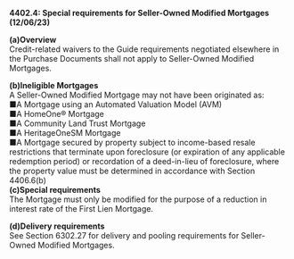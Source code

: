 **4402.4: Special requirements for Seller-Owned Modified Mortgages
(12/06/23)**

**(a)Overview**\
Credit-related waivers to the Guide requirements negotiated elsewhere in
the Purchase Documents shall not apply to Seller-Owned Modified
Mortgages.

**(b)Ineligible Mortgages**\
A Seller-Owned Modified Mortgage may not have been originated as:\
■A Mortgage using an Automated Valuation Model (AVM)\
■A HomeOne® Mortgage\
■A Community Land Trust Mortgage\
■A HeritageOneSM Mortgage\
■A Mortgage secured by property subject to income-based resale
restrictions that terminate upon foreclosure (or expiration of any
applicable redemption period) or recordation of a deed-in-lieu of
foreclosure, where the property value must be determined in accordance
with Section 4406.6(b)\
**(c)Special requirements**\
The Mortgage must only be modified for the purpose of a reduction in
interest rate of the First Lien Mortgage.

**(d)Delivery requirements**\
See Section 6302.27 for delivery and pooling requirements for
Seller-Owned Modified Mortgages.